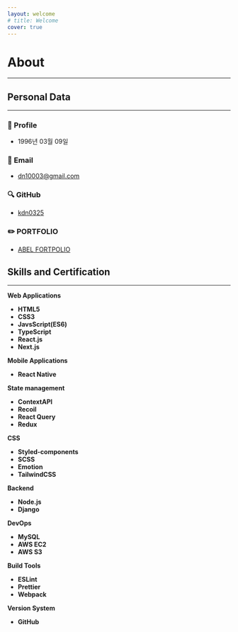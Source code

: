 ```yaml
---
layout: welcome
# title: Welcome
cover: true
---
```


# About

<!--author-->

---

## Personal Data

---

### 👶 Profile

- 1996년 03월 09일

### 📧 Email

- dn10003@gmail.com

### 🔍 GitHub

- [kdn0325](https://github.com/kdn0325)

### ✏️ PORTFOLIO

- [ABEL FORTPOLIO](https://www.dongnyeong.world/)

## Skills and Certification

---

**Web Applications**

- **HTML5**
- **CSS3**
- **JavsScript(ES6)**
- **TypeScript**
- **React.js**
- **Next.js**

**Mobile Applications**

- **React Native**

**State management**

- **ContextAPI**
- **Recoil**
- **React Query**
- **Redux**

**CSS**

- **Styled-components**
- **SCSS**
- **Emotion**
- **TailwindCSS**

**Backend**

- **Node.js**
- **Django**

**DevOps**

- **MySQL**
- **AWS EC2**
- **AWS S3**

**Build Tools**

- **ESLint**
- **Prettier**
- **Webpack**

**Version System**

- **GitHub**
